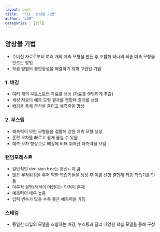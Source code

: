 ```yaml
---
layout: post
title:  "TIL: 앙상블 기법"
author: "LSM"
categories : [til]
---
```


## 앙상블 기법
- 주어진 자료로부터 여러 개의 예측 모형을 만든 후 조합해 하나의 최종 예측 모형을 만드는 방법
- 학습 방법의 불안정성을 해결하기 위해 고안된 기법

### 1. 배깅
- 여러 개의 부트스트랩 자료를 생성 (자료를 랜덤하게 추출)
- 새성 자료의 예측 모형 결과를 겹합해 결과를 선정
- 배깅을 통해 분산을 줄이고 예측력을 향상

### 2. 부스팅
- 예측력이 약한 모형들을 결합해 강한 예측 모형 생성
- 훈련 오차를 빠르고 쉽게 줄일 수 있음
- 예측 오차 향상으로 배깅에 비해 뛰어난 예측력을 보임

### 랜덤포레스트
- 일반적인 decision tree는 분산ㄴ이 큼
- 많은 무작위성을 주어 약한 학습기들을 생성 후 이를 선형 결합해 최종 학습기를 만듦
- 이론적 설명/해석이 어렵다는 단점이 존재
- 예측력이 매우 높음
- 입력 변수가 많을 수록 좋은 예측력을 가짐

### 스태킹
- 동일한 타입의 모델을 조합하는 배깅, 부스팅과 달리 다양한 학습 모델을 통해 구성
